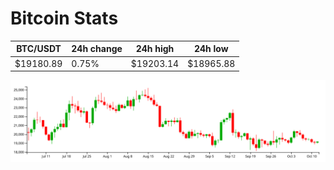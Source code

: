 # Bitcoin Stats

BTC/USDT|24h change|24h high|24h low|
|---|---|---|---|
|$19180.89|0.75%|$19203.14|$18965.88|

<img src="./chart.svg">
